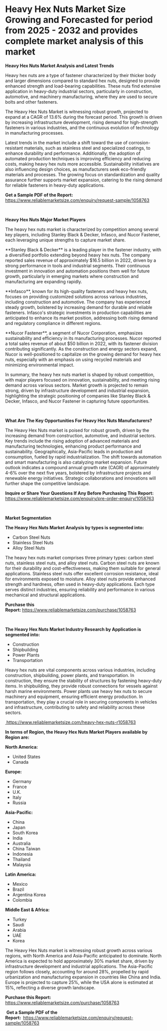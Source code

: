 <p><h1>Heavy Hex Nuts Market Size Growing and Forecasted for period from 2025 - 2032 and provides complete market analysis of this market</h1></p><p><strong>Heavy Hex Nuts Market Analysis and Latest Trends</strong></p>
<p><p>Heavy hex nuts are a type of fastener characterized by their thicker body and larger dimensions compared to standard hex nuts, designed to provide enhanced strength and load-bearing capabilities. These nuts find extensive application in heavy-duty industrial sectors, particularly in construction, automotive, and machinery manufacturing, where they are used to secure bolts and other fasteners.</p><p>The Heavy Hex Nuts Market is witnessing robust growth, projected to expand at a CAGR of 13.6% during the forecast period. This growth is driven by increasing infrastructure development, rising demand for high-strength fasteners in various industries, and the continuous evolution of technology in manufacturing processes. </p><p>Latest trends in the market include a shift toward the use of corrosion-resistant materials, such as stainless steel and specialized coatings, to enhance durability and performance. Additionally, the adoption of automated production techniques is improving efficiency and reducing costs, making heavy hex nuts more accessible. Sustainability initiatives are also influencing design choices, as manufacturers seek eco-friendly materials and processes. The growing focus on standardization and quality assurance further supports market expansion, catering to the rising demand for reliable fasteners in heavy-duty applications.</p></p>
<p><strong>Get a Sample PDF of the Report:&nbsp;</strong> <a href="https://www.reliablemarketsize.com/enquiry/request-sample/1058763?utm_campaign=1845&utm_medium=2&utm_source=Github&utm_content=ia&utm_term=16042025&utm_id=heavy-hex-nuts">https://www.reliablemarketsize.com/enquiry/request-sample/1058763</a></p>
<p>&nbsp;</p>
<p><strong>Heavy Hex Nuts Major Market Players</strong></p>
<p><p>The heavy hex nuts market is characterized by competition among several key players, including Stanley Black & Decker, Infasco, and Nucor Fastener, each leveraging unique strengths to capture market share.</p><p>**Stanley Black & Decker** is a leading player in the fastener industry, with a diversified portfolio extending beyond heavy hex nuts. The company reported sales revenue of approximately $16.5 billion in 2022, driven by a strong performance in tools and industrial segments. Their continuous investment in innovation and automation positions them well for future growth, particularly in emerging markets where construction and manufacturing are expanding rapidly.</p><p>**Infasco**, known for its high-quality fasteners and heavy hex nuts, focuses on providing customized solutions across various industries, including construction and automotive. The company has experienced steady growth, bolstered by increasing demand for durable and reliable fasteners. Infasco's strategic investments in production capabilities are anticipated to enhance its market position, addressing both rising demand and regulatory compliance in different regions.</p><p>**Nucor Fastener**, a segment of Nucor Corporation, emphasizes sustainability and efficiency in its manufacturing processes. Nucor reported a total sales revenue of about $50 billion in 2022, with its fastener division contributing significantly. As the construction and energy sectors expand, Nucor is well-positioned to capitalize on the growing demand for heavy hex nuts, especially with an emphasis on using recycled materials and minimizing environmental impact.</p><p>In summary, the heavy hex nuts market is shaped by robust competition, with major players focused on innovation, sustainability, and meeting rising demand across various sectors. Market growth is projected to remain strong, driven by infrastructure development and industrial expansion, highlighting the strategic positioning of companies like Stanley Black & Decker, Infasco, and Nucor Fastener in capturing future opportunities.</p></p>
<p>&nbsp;</p>
<p><strong>What Are The Key Opportunities For Heavy Hex Nuts Manufacturers?</strong></p>
<p><p>The Heavy Hex Nuts market is poised for robust growth, driven by the increasing demand from construction, automotive, and industrial sectors. Key trends include the rising adoption of advanced materials and manufacturing technologies, enhancing product performance and sustainability. Geographically, Asia-Pacific leads in production and consumption, fueled by rapid industrialization. The shift towards automation and smart manufacturing is also catalyzing market expansion. Future outlook indicates a compound annual growth rate (CAGR) of approximately 4-6% over the next five years, bolstered by infrastructure projects and renewable energy initiatives. Strategic collaborations and innovations will further shape the competitive landscape.</p></p>
<p><strong>Inquire or Share Your Questions If Any Before Purchasing This Report:</strong> <a href="https://www.reliablemarketsize.com/enquiry/pre-order-enquiry/1058763?utm_campaign=1845&utm_medium=2&utm_source=Github&utm_content=ia&utm_term=16042025&utm_id=heavy-hex-nuts">https://www.reliablemarketsize.com/enquiry/pre-order-enquiry/1058763</a></p>
<p>&nbsp;</p>
<p><strong>Market Segmentation</strong></p>
<p><strong>The Heavy Hex Nuts Market Analysis by types is segmented into:</strong></p>
<p><ul><li>Carbon Steel Nuts</li><li>Stainless Steel Nuts</li><li>Alloy Steel Nuts</li></ul></p>
<p><p>The heavy hex nuts market comprises three primary types: carbon steel nuts, stainless steel nuts, and alloy steel nuts. Carbon steel nuts are known for their durability and cost-effectiveness, making them suitable for general applications. Stainless steel nuts offer excellent corrosion resistance, ideal for environments exposed to moisture. Alloy steel nuts provide enhanced strength and hardness, often used in heavy-duty applications. Each type serves distinct industries, ensuring reliability and performance in various mechanical and structural applications.</p></p>
<p><strong>Purchase this Report:&nbsp;</strong><a href="https://www.reliablemarketsize.com/purchase/1058763?utm_campaign=1845&utm_medium=2&utm_source=Github&utm_content=ia&utm_term=16042025&utm_id=heavy-hex-nuts">https://www.reliablemarketsize.com/purchase/1058763</a></p>
<p>&nbsp;</p>
<p><strong>The Heavy Hex Nuts Market Industry Research by Application is segmented into:</strong></p>
<p><ul><li>Construction</li><li>Shipbuilding</li><li>Power Plants</li><li>Transportation</li></ul></p>
<p><p>Heavy hex nuts are vital components across various industries, including construction, shipbuilding, power plants, and transportation. In construction, they ensure the stability of structures by fastening heavy-duty items. In shipbuilding, they provide robust connections for vessels against harsh marine environments. Power plants use heavy hex nuts to secure machinery and equipment, ensuring efficient energy production. In transportation, they play a crucial role in securing components in vehicles and infrastructure, contributing to safety and reliability across these sectors.</p></p>
<p><a href="https://www.reliablemarketsize.com/heavy-hex-nuts-r1058763?utm_campaign=1845&utm_medium=2&utm_source=Github&utm_content=ia&utm_term=16042025&utm_id=heavy-hex-nuts">&nbsp;https://www.reliablemarketsize.com/heavy-hex-nuts-r1058763</a></p>
<p><strong>In terms of Region, the Heavy Hex Nuts Market Players available by Region are:</strong></p>
<p>
    <p> <strong> North America: </strong>
        <ul>
            <li>United States</li>
            <li>Canada</li>
        </ul>
        </p> 
    <p> <strong> Europe: </strong>
        <ul>
            <li>Germany</li>
            <li>France</li>
            <li>U.K.</li>
            <li>Italy</li>
            <li>Russia</li>
        </ul>
        </p> 
    <p> <strong> Asia-Pacific: </strong>
        <ul>
            <li>China</li>
            <li>Japan</li>
            <li>South Korea</li>
            <li>India</li>
            <li>Australia</li>
            <li>China Taiwan</li>
            <li>Indonesia</li>
            <li>Thailand</li>
            <li>Malaysia</li>
        </ul>
        </p> 
    <p> <strong> Latin America: </strong>
        <ul>
            <li>Mexico</li>
            <li>Brazil</li>
            <li>Argentina Korea</li>
            <li>Colombia</li>
        </ul>
        </p> 
    <p> <strong> Middle East & Africa: </strong>
        <ul>
            <li>Turkey</li>
            <li>Saudi</li>
            <li>Arabia</li>
            <li>UAE</li>
            <li>Korea</li>
        </ul>
    </p>
    </p>
<p><p>The Heavy Hex Nuts market is witnessing robust growth across various regions, with North America and Asia-Pacific anticipated to dominate. North America is expected to hold approximately 30% market share, driven by infrastructure development and industrial applications. The Asia-Pacific region follows closely, accounting for around 28%, propelled by rapid urbanization and manufacturing expansion in countries like China and India. Europe is projected to capture 25%, while the USA alone is estimated at 15%, reflecting a diverse growth landscape.</p></p>
<p><strong>Purchase this Report: </strong><a href="https://www.reliablemarketsize.com/purchase/1058763?utm_campaign=1845&utm_medium=2&utm_source=Github&utm_content=ia&utm_term=16042025&utm_id=heavy-hex-nuts">https://www.reliablemarketsize.com/purchase/1058763</a></p>
<p>&nbsp;<strong>Get a Sample PDF of the Report:&nbsp;&nbsp;</strong><a href="https://www.reliablemarketsize.com/enquiry/request-sample/1058763?utm_campaign=1845&utm_medium=2&utm_source=Github&utm_content=ia&utm_term=16042025&utm_id=heavy-hex-nuts">https://www.reliablemarketsize.com/enquiry/request-sample/1058763</a></p>
<p><strong></strong></p>
<p><p></p><p></p><p></p></p>